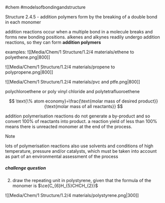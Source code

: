 #chem #modelsofbondingandstructure 

Structure 2.4.5 - addition polymers form by the breaking of a double bond in each monomer

addition reactions occur when a multiple bond in a molecule breaks and forms new bonding positions. alkenes and alkynes readily undergo addition reactions, so they can form **addition polymers**

examples:
![[Media/Chem/1 Structure/1.2/4 materials/ethene to polyethene.png|800]]

![[Media/Chem/1 Structure/1.2/4 materials/propene to polypropene.png|800]]

![[Media/Chem/1 Structure/1.2/4 materials/pvc and ptfe.png|800]]

polychloroethene or poly vinyl chloride and polytetrafluoroethene

$$
\text{\% atom economy}=\frac{\text{molar mass of desired product}}{\text{molar mass of all reactants}}
$$

addition polymerisation reactions do not generate a by-product and so convert 100% of reactants into product. a reaction yield of less than 100% means there is unreacted monomer at the end of the process. 


> [!NOTE] 
lots of polymerisation reactions also use solvents and conditions of high temperature, pressure and/or catalysts, which must be taken into account as part of an environmental assessment of the process


##### challenge question
2. draw the repeating unit in polystyrene, given that the formula of the monomer is $\ce{C_{6}H_{5}CHCH_{2}}$

![[Media/Chem/1 Structure/1.2/4 materials/polystyrene.png|300]]